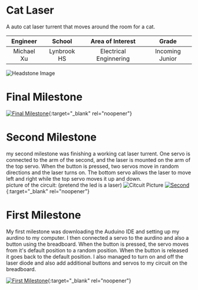 ﻿# Cat Laser
 A auto cat laser turrent that moves around the room for a cat. 

| **Engineer** | **School** | **Area of Interest** | **Grade** |
|:--:|:--:|:--:|:--:|
| Michael Xu | Lynbrook HS| Electrical Enginnering| Incoming Junior

![Headstone Image](https://content.instructables.com/ORIG/FH5/DXMC/GZACINAK/FH5DXMCGZACINAK.jpg?auto=webp&frame=1&width=933&height=1024&fit=bounds&md=727fb8eb8c2ae062b4b2727b4ad01b4e)
  
# Final Milestone


[![Final Milestone](https://res.cloudinary.com/marcomontalbano/image/upload/v1612573869/video_to_markdown/images/youtube--F7M7imOVGug-c05b58ac6eb4c4700831b2b3070cd403.jpg )](https://www.youtube.com/watch?v=F7M7imOVGug&feature=emb_logo "Final Milestone"){:target="_blank" rel="noopener"}

# Second Milestone
my second milestone was finishing a working cat laser turrent. One servo is connected to the arm of the second, and the laser is mounted on the arm of the top servo. When the button is pressed, two servos move in random directions and the laser turns on. The bottom servo allows the laser to move left and right while the top servo moves it up and down.  
picture of the circuit: (pretend the led is a laser)
![Citcuit Picture](https://cdn.discordapp.com/attachments/768950025471918110/858089600447021066/Screen_Shot_2021-06-25_at_1.59.19_PM.png)
[![Second](https://cdn.discordapp.com/attachments/501260125731028994/860602772185808896/Screen_Shot_2021-07-02_at_12.27.28_PM.png)](https://www.youtube.com/watch?v=328fONESxTU "Second Milestone"){:target="_blank" rel="noopener"}
# First Milestone
  

My first milestone was downloading the Auduino IDE and setting up my aurdino to my computer. I then connected a servo to the aurdino and also a button using the breadboard. When the button is pressed, the servo moves from it's default position to a random position. When the button is released it goes back to the default position. I also managed to turn on and off the laser diode and also add additional buttons and servos to my circuit on the breadboard. 

[![First Milestone](https://cdn-shop.adafruit.com/1200x900/169-06.jpg)](https://youtu.be/UzFh56dkveo "First Milestone"){:target="_blank" rel="noopener"}
